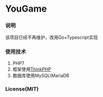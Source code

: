 YouGame
======
### 说明
该项目已经不再维护，改用Go+Typescript实现

### 使用技术
1. PHP7
2. 框架使用[ThinkPHP](http://www.thinkphp.cn/)
3. 数据库使用MySQL\MariaDB

### License(MIT)
